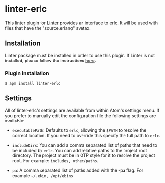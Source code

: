 # linter-erlc

This linter plugin for [Linter](https://github.com/AtomLinter/Linter) provides an interface to erlc. It will be used with files that have the "source.erlang" syntax.


## Installation
Linter package must be installed in order to use this plugin. If Linter is not installed, please follow the instructions [here](https://github.com/AtomLinter/Linter).

### Plugin installation
```
$ apm install linter-erlc
```

## Settings
All of linter-erlc's settings are available from within Atom's settings menu.
If you prefer to manually edit the configuration file the following settings
are available:

*   `executablePath`: Defaults to `erlc`, allowing the `$PATH` to resolve the
    correct location. If you need to override this specify the full path to
    `erlc`.

*   `includeDirs`: You can add a comma separated list of paths that need to be included by `erlc`. You can add relative paths to the project root directory. The project must be in OTP style for it to resolve the project root. For example: `includes, other/paths`.

*   `pa`: A comma separated list of paths added with the -pa flag. For example `~/.ebin, /opt/ebins`
